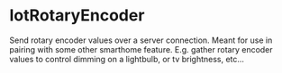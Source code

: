 # IotRotaryEncoder
Send rotary encoder values over a server connection. Meant for use in pairing with some other smarthome feature. E.g. gather rotary encoder values to control dimming on a lightbulb, or tv brightness, etc...
